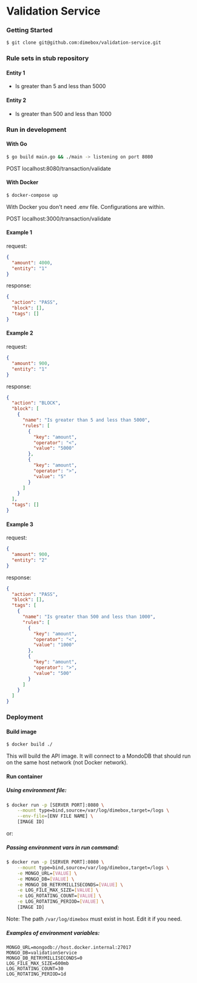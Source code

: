 # Validation Service

### Getting Started

```bash
$ git clone git@github.com:dimebox/validation-service.git
```

### Rule sets in stub repository

#### Entity 1

- Is greater than 5 and less than 5000

#### Entity 2

- Is greater than 500 and less than 1000

### Run in development

#### With Go

```bash
$ go build main.go && ./main -> listening on port 8080
```

POST localhost:8080/transaction/validate

#### With Docker

```bash
$ docker-compose up
```

With Docker you don't need .env file. Configurations are within.

POST localhost:3000/transaction/validate

#### Example 1

request:

```json
{
  "amount": 4000,
  "entity": "1"
}
```

response:

```json
{
  "action": "PASS",
  "block": [],
  "tags": []
}
```

#### Example 2

request:

```json
{
  "amount": 900,
  "entity": "1"
}
```

response:

```json
{
  "action": "BLOCK",
  "block": [
    {
      "name": "Is greater than 5 and less than 5000",
      "rules": [
        {
          "key": "amount",
          "operator": "<",
          "value": "5000"
        },
        {
          "key": "amount",
          "operator": ">",
          "value": "5"
        }
      ]
    }
  ],
  "tags": []
}
```

#### Example 3

request:

```json
{
  "amount": 900,
  "entity": "2"
}
```

response:

```json
{
  "action": "PASS",
  "block": [],
  "tags": [
    {
      "name": "Is greater than 500 and less than 1000",
      "rules": [
        {
          "key": "amount",
          "operator": "<",
          "value": "1000"
        },
        {
          "key": "amount",
          "operator": ">",
          "value": "500"
        }
      ]
    }
  ]
}
```

### Deployment

#### Build image

```bash
$ docker build ./
```

This will build the API image. It will connect to a MondoDB that should run on the same host network (not Docker network).

#### Run container

##### Using environment file:

```bash
$ docker run -p [SERVER PORT]:8080 \
    --mount type=bind,source=/var/log/dimebox,target=/logs \
    --env-file=[ENV FILE NAME] \
    [IMAGE ID]
```

or:

##### Passing environment vars in run command:

```bash
$ docker run -p [SERVER PORT]:8080 \
    --mount type=bind,source=/var/log/dimebox,target=/logs \
    -e MONGO_URL=[VALUE] \
    -e MONGO_DB=[VALUE] \
    -e MONGO_DB_RETRYMILLISECONDS=[VALUE] \
    -e LOG_FILE_MAX_SIZE=[VALUE] \
    -e LOG_ROTATING_COUNT=[VALUE] \
    -e LOG_ROTATING_PERIOD=[VALUE] \
    [IMAGE ID]
```

Note: The path `/var/log/dimebox` must exist in host. Edit it if you need.

##### Examples of environment variables:

```text
MONGO_URL=mongodb://host.docker.internal:27017
MONGO_DB=validationService
MONGO_DB_RETRYMILLISECONDS=0
LOG_FILE_MAX_SIZE=600mb
LOG_ROTATING_COUNT=30
LOG_ROTATING_PERIOD=1d
```
